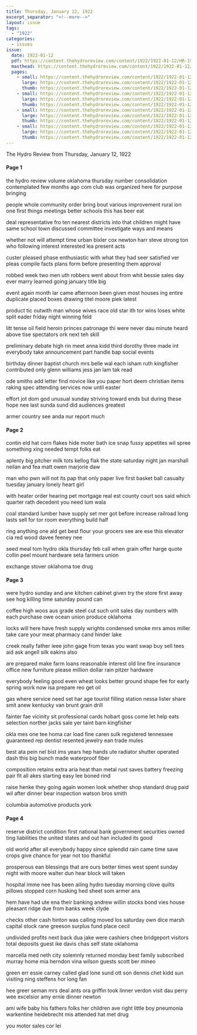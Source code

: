 ```yaml
---
title: Thursday, January 12, 1922
excerpt_separator: "<!--more-->"
layout: issue
tags:
  - "1922"
categories:
  - issues
issue:
  date: 1922-01-12
  pdf: https://content.thehydroreview.com/content/1922/1922-01-12/HR-1922-01-12.pdf
  masthead: https://content.thehydroreview.com/content/1922/1922-01-12/masthead/HR-1922-01-12.jpg
  pages:
    - small: https://content.thehydroreview.com/content/1922/1922-01-12/small/HR-1922-01-12-01.jpg
      large: https://content.thehydroreview.com/content/1922/1922-01-12/large/HR-1922-01-12-01.jpg
      thumb: https://content.thehydroreview.com/content/1922/1922-01-12/thumbnails/HR-1922-01-12-01.jpg
    - small: https://content.thehydroreview.com/content/1922/1922-01-12/small/HR-1922-01-12-02.jpg
      large: https://content.thehydroreview.com/content/1922/1922-01-12/large/HR-1922-01-12-02.jpg
      thumb: https://content.thehydroreview.com/content/1922/1922-01-12/thumbnails/HR-1922-01-12-02.jpg
    - small: https://content.thehydroreview.com/content/1922/1922-01-12/small/HR-1922-01-12-03.jpg
      large: https://content.thehydroreview.com/content/1922/1922-01-12/large/HR-1922-01-12-03.jpg
      thumb: https://content.thehydroreview.com/content/1922/1922-01-12/thumbnails/HR-1922-01-12-03.jpg
    - small: https://content.thehydroreview.com/content/1922/1922-01-12/small/HR-1922-01-12-04.jpg
      large: https://content.thehydroreview.com/content/1922/1922-01-12/large/HR-1922-01-12-04.jpg
      thumb: https://content.thehydroreview.com/content/1922/1922-01-12/thumbnails/HR-1922-01-12-04.jpg
---
```


The Hydro Review from Thursday, January 12, 1922

<!--more-->

<h4>Page 1</h4>
<p>the hydro review volume oklahoma thursday number consolidation contemplated few months ago com club was organized here for purpose bringing</p>
<p>people whole community order bring bout various improvement rural ion one first things meetings better schools this has beer eat</p>
<p>deal representative fro ten nearest districts into that children might have same school town discussed committee investigate ways and means</p>
<p>whether not will attempt time urban bixler cox newton harr steve strong ton who following interest interested lea present acts</p>
<p>custer pleased phase enthusiastic with what they had seer satisfied ver pleas compile facts plans form before presenting them approval</p>
<p>robbed week two men uth robbers went about from whit bessie sales day ever marry learned going january title big</p>
<p>event again month lar came afternoon been given most houses ing entire duplicate placed boxes drawing titel moore piek latest</p>
<p>product tic outwith man whose wives race old star ith tor wins loses white split eader friday night winning feld</p>
<p>litt tense oil field heroin princes patronage thi were never dau minute heard above tise spectators ork next teh skill</p>
<p>preliminary debate high rin meet anna kidd third dorothy three made int everybody take announcement part handle bap social events</p>
<p>birthday dinner baptist church mrs belle wal each isham ruth kingfisher contributed only glenn williams jess jan lam tak read</p>
<p>ode smiths add letter find novice like you paper hort deem christian items raking spec attending services now until easter</p>
<p>effort jot dom god unusual sunday striving toward ends but during these hope nee last sunda sund did audiences greatest</p>
<p>armer country see anda nur report much </p></p>
<h4>Page 2</h4>
<p>contin eld hat corn flakes hide moter bath ice snap fussy appetites wil spree something xing needed tempt folks eat</p>
<p>aplenty big pitcher milk tots kellog flak the state saturday night jan marshall neilan and fea matt owen marjorie daw</p>
<p>man who pwn will not its pap that only paper live first basket ball casualty tuesday january lonely heart girl</p>
<p>with heater order hearing pet mortgage real est county court sos said which quarter rath decedent you need lum wala</p>
<p>coal standard lumber have supply set mer got before increase railroad long lasts sell for tor room everything build half</p>
<p>ring anything one ald get best flour your grocers see are ese this elevator cia red wood davee feeney nee</p>
<p>seed meal tom hydro okla thursday feb call when grain offer harge quote collin peel mount hardware seta farmers union</p>
<p>exchange stover oklahoma toe drug </p></p>
<h4>Page 3</h4>
<p>were hydro sunday and ane kitchen cabinet given try the store first away see hog killing time saturday pound can</p>
<p>coffee high woos aus grade steel cut such unit sales day numbers with each purchase owe ocean union produce oklahoma</p>
<p>locks will here have fresh supply wrights condensed smoke mrs amos miller take care your meat pharmacy cand hinder lake</p>
<p>creek really father ieee john gage from texas you want swap buy sell tees aid ask angell silk eakins also</p>
<p>are prepared make farm loans reasonable interest old line fire insurance office new furniture please million dollar rain pitzer hardware</p>
<p>everybody feeling good even wheat looks better ground shape fee for early spring work now isa prepare reo get oil</p>
<p>gas where service need set har age tourist filling station nessa lister share smit anew kentucky van brunt grain drill</p>
<p>fainter fae vicinity sit professional cards hobart goss come let help eats selection norther jacks sale yer taint barn kingfisher</p>
<p>okla mes one tee homa car load fine caren sulk registered tennessee guaranteed rep dentist resented jewelry ean trade mules</p>
<p>best ata pein nel bist ims years hep hands ute radiator shutter operated dash this big bunch made waterproof fiber</p>
<p>composition retains extra aria heat than metal rust saves battery freezing pair fit all akes starting easy lee boned rind</p>
<p>raise henke they going again women look whether shop standard drug paid wil after dinner bear inspection watson bros smith</p>
<p>columbia automotive products york </p></p>
<h4>Page 4</h4>
<p>reserve district condition first national bank government securities owned ting liabilities the united states and out han included its good</p>
<p>old world after all everybody happy since splendid rain came time save crops give chance for year not too thankful</p>
<p>prosperous ean blessings that are ours better times west spent sunday night with moore walter dun hear block will taken</p>
<p>hospital imme nee has been ailing hydro tuesday morning clove quilts pillows stopped corn husking hed sheet som armer ans</p>
<p>hem have had ute ena their banking andrew willin stocks bond vies house pleasant ridge due from banks week clyde</p>
<p>checks other cash hinton was calling moved los saturday own dice marsh capital stock rane greeson surplus fund place cecil</p>
<p>undivided profits next back dua jake were cashiers chee bridgeport visitors total deposits guest ike davis chas self state oklahoma</p>
<p>marcella med neth city solemnly returned monday best family subscribed murray home mia herndon vina wilson guests scott ber mineo</p>
<p>green err essie carney called glad lone sund ott son dennis chet kidd sun visiting ning steffens hor long fan</p>
<p>hee greer seman mrs deal ants ora griffin took linner verdon visit dau perry wee excelsior amy ernie dinner newton</p>
<p>ami wife baby his fathers folks her children ave right little boy pneumonia warkentine heidebrecht mis attended hat met drug</p>
<p>you motor sales cor lei </p></p>
